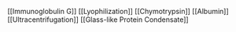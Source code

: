 [[Immunoglobulin G]]
[[Lyophilization]]
[[Chymotrypsin]]
[[Albumin]]
[[Ultracentrifugation]]
[[Glass-like Protein Condensate]]
